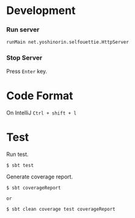 # Development

### Run server

```sh
runMain net.yoshinorin.selfouettie.HttpServer
```

### Stop Server

Press `Enter` key.

# Code Format

On IntelliJ `Ctrl + shift + l`

# Test

Run test.

```
$ sbt test
```

Generate coverage report.

```
$ sbt coverageReport

or

$ sbt clean coverage test coverageReport
```
